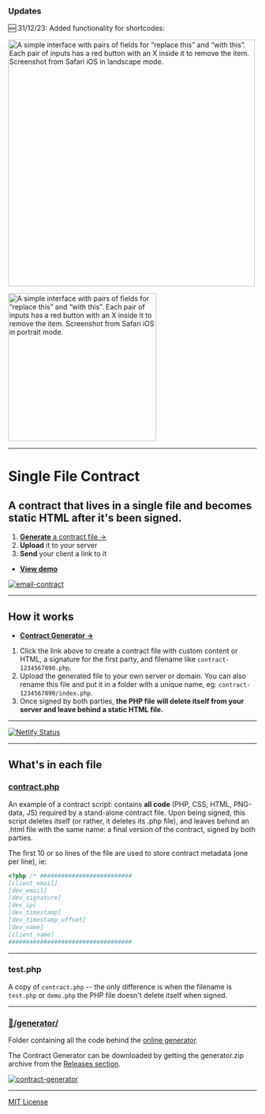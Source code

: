 ### Updates

🆕 31/12/23: Added functionality for shortcodes:

<p>
  <a target="_blank" href="https://stefanmatei.com/contract-generator/edit#below-contract">
    <img alt="A simple interface with pairs of fields for “replace this” and “with this”. Each pair of inputs has a red button with an X inside it to remove the item. Screenshot from Safari iOS in landscape mode." src="https://github.com/nonsalant/contract/assets/180561/33b27fc8-a5c1-40c7-ba77-63d22eb55c28)" width="500"/>
  </a>
</p>

<p>
  <a target="_blank" href="https://stefanmatei.com/contract-generator/edit#below-contract">
    <img alt="A simple interface with pairs of fields for “replace this” and “with this”. Each pair of inputs has a red button with an X inside it to remove the item. Screenshot from Safari iOS in portrait mode." src="https://github.com/nonsalant/contract/assets/180561/24953b8c-4eec-4e8f-ac04-d6a103981174" width="300"/>
  </a>
</p>

---

# Single File Contract
## A contract that lives in a **single file** and becomes static HTML after it's been signed.

1. [**Generate** a contract file →](https://stefanmatei.com/contract-generator/edit)
1. **Upload** it to your server
1. **Send** your client a link to it
* **[View demo](https://stefanmatei.com/contract-generator/contract-demo.html)**

[![email-contract](https://user-images.githubusercontent.com/180561/209838611-9b40307e-de05-44c0-967a-54399d85ef53.png)](https://stefanmatei.com/contract-generator/contract-demo.html)

---

## How it works

* **[Contract Generator →](https://stefanmatei.com/contract-generator/edit)**

1. Click the link above to create a contract file with custom content or HTML, a signature for the first party, and filename like `contract-1234567890.php`.
2. Upload the generated file to your own server or domain. You can also rename this file and put it in a folder with a unique name, eg: `contract-1234567890/index.php`.
3. Once signed by both parties, **the PHP file will delete itself from your server and leave behind a static HTML file.**

---

[![Netlify Status](https://api.netlify.com/api/v1/badges/dc7d73d9-c327-4bcd-a33a-657603bc64ab/deploy-status)](https://app.netlify.com/sites/stefanmatei/deploys)

---

## What's in each file

### [contract.php](https://github.com/nonsalant/contract/blob/master/contract.php)

An example of a contract script: contains **all code** (PHP, CSS, HTML, PNG-data, JS) required by a stand-alone contract file. Upon being signed, this script deletes itself (or rather, it deletes its .php file), and leaves behind an .html file with the same name: a final version of the contract, signed by both parties.

The first 10 or so lines of the file are used to store contract metadata (one per line), ie:

```php
<?php /* ##########################
[client_email]
[dev_email]
[dev_signature]
[dev_ip]
[dev_timestamp]
[dev_timestamp_offset]
[dev_name]
[client_name]
###################################
```
---

### test.php 
A copy of `contract.php` -- the only difference is when the filename is `test.php` or `demo.php` the PHP file doesn't delete itself when signed.

---

### [📁/generator/](https://github.com/nonsalant/contract/tree/master/generator)

Folder containing all the code behind the [online generator](https://stefanmatei.com/contract-generator/).

The Contract Generator can be downloaded by getting the generator.zip archive from the [Releases section](https://github.com/nonsalant/contract/releases/).

[![contract-generator](https://user-images.githubusercontent.com/180561/209838852-20825cf1-ab25-4f09-8ec7-c26eb80c0a14.jpg)](https://stefanmatei.com/contract-generator/)


---

[MIT License](http://www.opensource.org/licenses/mit-license.php)
